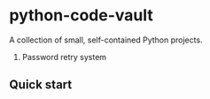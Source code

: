 # python-code-vault
A collection of small, self-contained Python projects.

1. Password retry system

## Quick start

